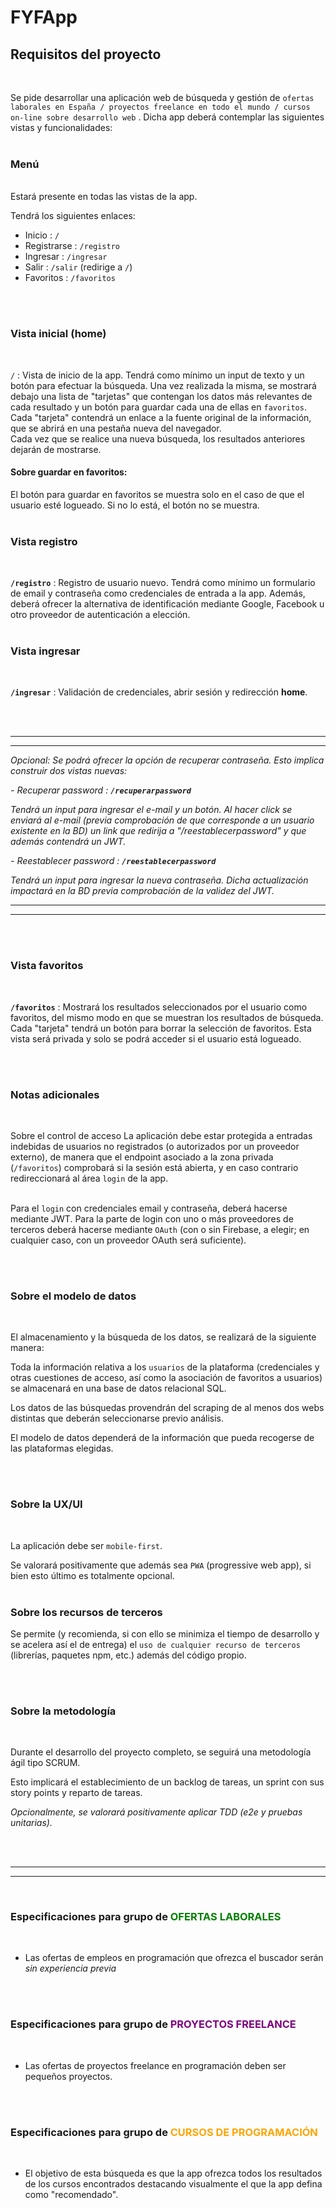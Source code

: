 # FYFApp

## Requisitos del proyecto

<br>

Se pide desarrollar una aplicación web de búsqueda y gestión de `ofertas laborales en España / proyectos freelance en todo el mundo / cursos on-line sobre desarrollo web` .
Dicha app deberá contemplar las siguientes vistas y funcionalidades:
<br>
<br>

### Menú

<br>
Estará presente en todas las vistas de la app.

Tendrá los siguientes enlaces:

- Inicio : `/`
- Registrarse : `/registro`
- Ingresar : `/ingresar`
- Salir : `/salir` (redirige a `/`)
- Favoritos : `/favoritos`

<br>
<br>

### Vista inicial (home)

<br>

`/` : Vista de inicio de la app. Tendrá como mínimo un input de texto y un botón para efectuar la búsqueda. Una vez realizada la misma, se mostrará debajo una lista de "tarjetas" que contengan los datos más relevantes de cada resultado y un botón para guardar cada una de ellas en `favoritos`.
Cada "tarjeta" contendrá un enlace a la fuente original de la información, que se abrirá en una pestaña nueva del navegador.  
Cada vez que se realice una nueva búsqueda, los resultados anteriores dejarán de mostrarse.

#### Sobre guardar en favoritos:

El botón para guardar en favoritos se muestra solo en el caso de que el usuario esté logueado. Si no lo está, el botón no se muestra.
<br>
<br>

### Vista registro

<br>

<strong>`/registro`</strong> : Registro de usuario nuevo. Tendrá como mínimo un formulario de email y contraseña como credenciales de entrada a la app. Además, deberá ofrecer la alternativa de identificación mediante Google, Facebook u otro proveedor de autenticación a elección.
<br>
<br>

### Vista ingresar

<br>

<strong>`/ingresar`</strong> : Validación de credenciales, abrir sesión y redirección **home**.

<br>
<br>

---

---

_Opcional: Se podrá ofrecer la opción de recuperar contraseña. Esto implica construir dos vistas nuevas:_

_- Recuperar password : <strong>`/recuperarpassword`</strong>_

_Tendrá un input para ingresar el e-mail y un botón. Al hacer click se enviará al e-mail (previa comprobación de que corresponde a un usuario existente en la BD) un link que redirija a "/reestablecerpassword" y que además contendrá un JWT._

_- Reestablecer password : <strong>`/reestablecerpassword`</strong>_

_Tendrá un input para ingresar la nueva contraseña. Dicha actualización impactará en la BD previa comprobación de la validez del JWT._

---

---

<br>
<br>

### Vista favoritos

<br>

<strong>`/favoritos`</strong> : Mostrará los resultados seleccionados por el usuario como favoritos, del mismo modo en que se muestran los resultados de búsqueda. Cada "tarjeta" tendrá un botón para borrar la selección de favoritos. Esta vista será privada y solo se podrá acceder si el usuario está logueado.

<br>
<br>

### Notas adicionales

<br>

Sobre el control de acceso
La aplicación debe estar protegida a entradas indebidas de usuarios no registrados (o autorizados por un proveedor externo), de manera que el endpoint asociado a la zona privada (`/favoritos`) comprobará si la sesión está abierta, y en caso contrario redireccionará al área `login` de la app.
<br>
<br>

Para el `login` con credenciales email y contraseña, deberá hacerse mediante JWT. Para la parte de login con uno o más proveedores de terceros deberá hacerse mediante `OAuth` (con o sin Firebase, a elegir; en cualquier caso, con un proveedor OAuth será suficiente).

<br>
<br>

### Sobre el modelo de datos

<br>

El almacenamiento y la búsqueda de los datos, se realizará de la siguiente manera:

Toda la información relativa a los `usuarios` de la plataforma (credenciales y otras cuestiones de acceso, así como la asociación de favoritos a usuarios) se almacenará en una base de datos relacional SQL.

Los datos de las búsquedas provendrán del scraping de al menos dos webs distintas que deberán seleccionarse previo análisis.

El modelo de datos dependerá de la información que pueda recogerse de las plataformas elegidas.

<br>
<br>

### Sobre la UX/UI

<br>

La aplicación debe ser `mobile-first`.

Se valorará positivamente que además sea `PWA` (progressive web app), si bien esto último es totalmente opcional.
<br>
<br>

### Sobre los recursos de terceros

Se permite (y recomienda, si con ello se minimiza el tiempo de desarrollo y se acelera así el de entrega) el `uso de cualquier recurso de terceros` (librerías, paquetes npm, etc.) además del código propio.

<br>
<br>

### Sobre la metodología

<br>

Durante el desarrollo del proyecto completo, se seguirá una metodología ágil tipo SCRUM.

Esto implicará el establecimiento de un backlog de tareas, un sprint con sus story points y reparto de tareas.

_Opcionalmente, se valorará positivamente aplicar TDD (e2e y pruebas unitarias)._

<br>
<br>

---

---

<br>

### Especificaciones para grupo de <span style="color:green">OFERTAS LABORALES</span>

<br>

- Las ofertas de empleos en programación que ofrezca el buscador serán _sin experiencia previa_

<br>
<br>

### Especificaciones para grupo de <strong><span style="color:purple">PROYECTOS FREELANCE</span></strong>

<br>

- Las ofertas de proyectos freelance en programación deben ser pequeños proyectos.

<br>
<br>

### Especificaciones para grupo de <strong><span style="color:orange">CURSOS DE PROGRAMACIÓN</span></strong>

<br>

- El objetivo de esta búsqueda es que la app ofrezca todos los resultados de los cursos encontrados destacando visualmente el que la app defina como "recomendado".

